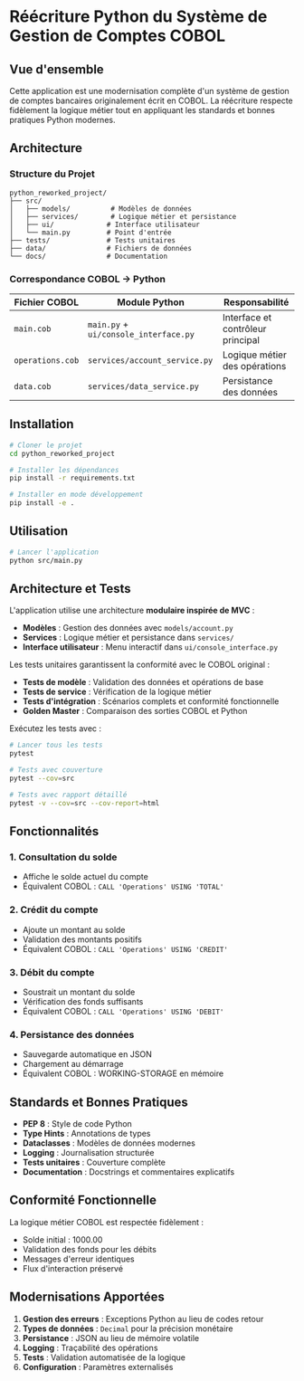 # Réécriture Python du Système de Gestion de Comptes COBOL

## Vue d'ensemble

Cette application est une modernisation complète d'un système de gestion de comptes bancaires originalement écrit en COBOL. La réécriture respecte fidèlement la logique métier tout en appliquant les standards et bonnes pratiques Python modernes.

## Architecture

### Structure du Projet

```
python_reworked_project/
├── src/
│   ├── models/          # Modèles de données
│   ├── services/        # Logique métier et persistance
│   ├── ui/             # Interface utilisateur
│   └── main.py         # Point d'entrée
├── tests/              # Tests unitaires
├── data/               # Fichiers de données
└── docs/               # Documentation
```

### Correspondance COBOL → Python

| Fichier COBOL | Module Python | Responsabilité |
|---------------|---------------|----------------|
| `main.cob` | `main.py` + `ui/console_interface.py` | Interface et contrôleur principal |
| `operations.cob` | `services/account_service.py` | Logique métier des opérations |
| `data.cob` | `services/data_service.py` | Persistance des données |

## Installation

```bash
# Cloner le projet
cd python_reworked_project

# Installer les dépendances
pip install -r requirements.txt

# Installer en mode développement
pip install -e .
```

## Utilisation

```bash
# Lancer l'application
python src/main.py
```

## Architecture et Tests

L'application utilise une architecture **modulaire inspirée de MVC** :

- **Modèles** : Gestion des données avec `models/account.py`
- **Services** : Logique métier et persistance dans `services/`
- **Interface utilisateur** : Menu interactif dans `ui/console_interface.py`

Les tests unitaires garantissent la conformité avec le COBOL original :

- **Tests de modèle** : Validation des données et opérations de base
- **Tests de service** : Vérification de la logique métier
- **Tests d'intégration** : Scénarios complets et conformité fonctionnelle
- **Golden Master** : Comparaison des sorties COBOL et Python

Exécutez les tests avec :

```bash
# Lancer tous les tests
pytest

# Tests avec couverture
pytest --cov=src

# Tests avec rapport détaillé
pytest -v --cov=src --cov-report=html
```

## Fonctionnalités

### 1. Consultation du solde
- Affiche le solde actuel du compte
- Équivalent COBOL : `CALL 'Operations' USING 'TOTAL'`

### 2. Crédit du compte
- Ajoute un montant au solde
- Validation des montants positifs
- Équivalent COBOL : `CALL 'Operations' USING 'CREDIT'`

### 3. Débit du compte
- Soustrait un montant du solde
- Vérification des fonds suffisants
- Équivalent COBOL : `CALL 'Operations' USING 'DEBIT'`

### 4. Persistance des données
- Sauvegarde automatique en JSON
- Chargement au démarrage
- Équivalent COBOL : WORKING-STORAGE en mémoire

## Standards et Bonnes Pratiques

- **PEP 8** : Style de code Python
- **Type Hints** : Annotations de types
- **Dataclasses** : Modèles de données modernes
- **Logging** : Journalisation structurée
- **Tests unitaires** : Couverture complète
- **Documentation** : Docstrings et commentaires explicatifs

## Conformité Fonctionnelle

La logique métier COBOL est respectée fidèlement :
- Solde initial : 1000.00
- Validation des fonds pour les débits
- Messages d'erreur identiques
- Flux d'interaction préservé

## Modernisations Apportées

1. **Gestion des erreurs** : Exceptions Python au lieu de codes retour
2. **Types de données** : `Decimal` pour la précision monétaire
3. **Persistance** : JSON au lieu de mémoire volatile
4. **Logging** : Traçabilité des opérations
5. **Tests** : Validation automatisée de la logique
6. **Configuration** : Paramètres externalisés
